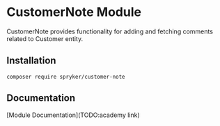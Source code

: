 # CustomerNote Module

CustomerNote provides functionality for adding and fetching comments related to Customer entity.

## Installation

```
composer require spryker/customer-note
```

## Documentation

[Module Documentation](TODO:academy link)
